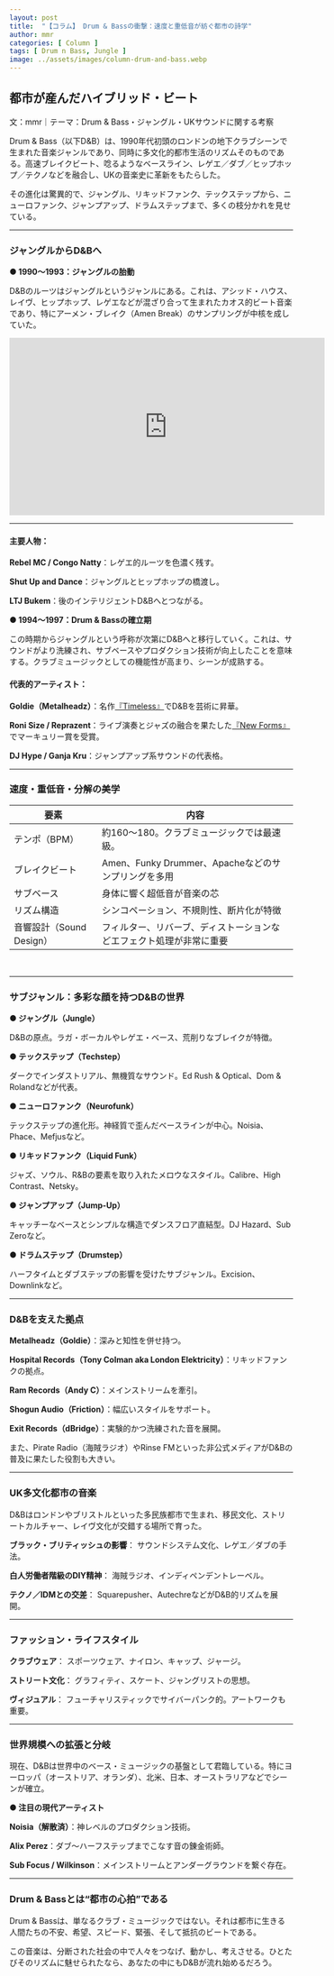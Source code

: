 ```yaml
---
layout: post
title:  "【コラム】 Drum & Bassの衝撃：速度と重低音が紡ぐ都市の詩学"
author: mmr
categories: [ Column ]
tags: [ Drum n Bass, Jungle ]
image: ../assets/images/column-drum-and-bass.webp
---
```


## 都市が産んだハイブリッド・ビート

文：mmr｜テーマ：Drum & Bass・ジャングル・UKサウンドに関する考察


Drum & Bass（以下D&B）は、1990年代初頭のロンドンの地下クラブシーンで生まれた音楽ジャンルであり、同時に多文化的都市生活のリズムそのものである。高速ブレイクビート、唸るようなベースライン、レゲエ／ダブ／ヒップホップ／テクノなどを融合し、UKの音楽史に革新をもたらした。

その進化は驚異的で、ジャングル、リキッドファンク、テックステップから、ニューロファンク、ジャンプアップ、ドラムステップまで、多くの枝分かれを見せている。


<hr>

### ジャングルからD&Bへ

**● 1990〜1993：ジャングルの胎動**

D&Bのルーツはジャングルというジャンルにある。これは、アシッド・ハウス、レイヴ、ヒップホップ、レゲエなどが混ざり合って生まれたカオス的ビート音楽であり、特にアーメン・ブレイク（Amen Break）のサンプリングが中核を成していた。

<iframe width="560" height="315" src="https://www.youtube.com/embed/qwQLk7NcpO4?si=WwRny_YujM-qOSWR" title="YouTube video player" frameborder="0" allow="accelerometer; autoplay; clipboard-write; encrypted-media; gyroscope; picture-in-picture; web-share" referrerpolicy="strict-origin-when-cross-origin" allowfullscreen></iframe>

---

#### 主要人物：

**Rebel MC / Congo Natty**：レゲエ的ルーツを色濃く残す。

**Shut Up and Dance**：ジャングルとヒップホップの橋渡し。

**LTJ Bukem**：後のインテリジェントD&Bへとつながる。

**● 1994〜1997：Drum & Bassの確立期**

この時期からジャングルという呼称が次第にD&Bへと移行していく。これは、サウンドがより洗練され、サブベースやプロダクション技術が向上したことを意味する。クラブミュージックとしての機能性が高まり、シーンが成熟する。

#### 代表的アーティスト：

**Goldie（Metalheadz）**：名作[『Timeless』](https://amzn.to/4nMAsF9)でD&Bを芸術に昇華。

**Roni Size / Reprazent**：ライブ演奏とジャズの融合を果たした[『New Forms』](https://amzn.to/3J3I7zN)でマーキュリー賞を受賞。

**DJ Hype / Ganja Kru**：ジャンプアップ系サウンドの代表格。


<hr>

### 速度・重低音・分解の美学

<div class="table-border">
<table>
  <thead>
    <tr>
      <th>要素</th>
      <th>内容</th>
    </tr>
  </thead>
  <tbody>
    <tr>
      <td>テンポ（BPM）</td>
      <td>約160〜180。クラブミュージックでは最速級。</td>
    </tr>
    <tr>
      <td>ブレイクビート</td>
      <td>Amen、Funky Drummer、Apacheなどのサンプリングを多用</td>
    </tr>
    <tr>
      <td>サブベース</td>
      <td>身体に響く超低音が音楽の芯</td>
    </tr>
    <tr>
      <td>リズム構造</td>
      <td>シンコペーション、不規則性、断片化が特徴</td>
    </tr>
    <tr>
      <td>音響設計（Sound Design）</td>
      <td>フィルター、リバーブ、ディストーションなどエフェクト処理が非常に重要</td>
    </tr>
  </tbody>
</table>
</div>
<br>


<hr>

### サブジャンル：多彩な顔を持つD&Bの世界

**● ジャングル（Jungle）**

D&Bの原点。ラガ・ボーカルやレゲエ・ベース、荒削りなブレイクが特徴。

**● テックステップ（Techstep）**

ダークでインダストリアル、無機質なサウンド。Ed Rush & Optical、Dom & Rolandなどが代表。

**● ニューロファンク（Neurofunk）**

テックステップの進化形。神経質で歪んだベースラインが中心。Noisia、Phace、Mefjusなど。

**● リキッドファンク（Liquid Funk）**

ジャズ、ソウル、R&Bの要素を取り入れたメロウなスタイル。Calibre、High Contrast、Netsky。

**● ジャンプアップ（Jump-Up）**

キャッチーなベースとシンプルな構造でダンスフロア直結型。DJ Hazard、Sub Zeroなど。

**● ドラムステップ（Drumstep）**

ハーフタイムとダブステップの影響を受けたサブジャンル。Excision、Downlinkなど。


<hr>

### D&Bを支えた拠点

**Metalheadz（Goldie）**：深みと知性を併せ持つ。

**Hospital Records（Tony Colman aka London Elektricity）**：リキッドファンクの拠点。

**Ram Records（Andy C）**：メインストリームを牽引。

**Shogun Audio（Friction）**：幅広いスタイルをサポート。

**Exit Records（dBridge）**：実験的かつ洗練された音を展開。

また、Pirate Radio（海賊ラジオ）やRinse FMといった非公式メディアがD&Bの普及に果たした役割も大きい。


<hr>

### UK多文化都市の音楽

D&Bはロンドンやブリストルといった多民族都市で生まれ、移民文化、ストリートカルチャー、レイヴ文化が交錯する場所で育った。

**ブラック・ブリティッシュの影響**： サウンドシステム文化、レゲエ／ダブの手法。

**白人労働者階級のDIY精神**： 海賊ラジオ、インディペンデントレーベル。

**テクノ／IDMとの交差**： Squarepusher、AutechreなどがD&B的リズムを展開。


<hr>

### ファッション・ライフスタイル

**クラブウェア**： スポーツウェア、ナイロン、キャップ、ジャージ。

**ストリート文化**： グラフィティ、スケート、ジャングリストの思想。

**ヴィジュアル**： フューチャリスティックでサイバーパンク的。アートワークも重要。


<hr>

### 世界規模への拡張と分岐

現在、D&Bは世界中のベース・ミュージックの基盤として君臨している。特にヨーロッパ（オーストリア、オランダ）、北米、日本、オーストラリアなどでシーンが確立。

**● 注目の現代アーティスト**

**Noisia（解散済）**：神レベルのプロダクション技術。

**Alix Perez**：ダブ〜ハーフステップまでこなす音の錬金術師。

**Sub Focus / Wilkinson**：メインストリームとアンダーグラウンドを繋ぐ存在。


<hr>

### Drum & Bassとは“都市の心拍”である

Drum & Bassは、単なるクラブ・ミュージックではない。それは都市に生きる人間たちの不安、希望、スピード、緊張、そして抵抗のビートである。

この音楽は、分断された社会の中で人々をつなげ、動かし、考えさせる。ひとたびそのリズムに魅せられたなら、あなたの中にもD&Bが流れ始めるだろう。
